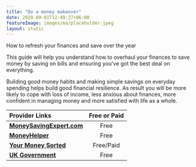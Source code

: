 ```yaml
---
title: "Do a money makeover"
date: 2020-09-01T12:49:27+06:00
featureImage: images/ma/placeholder.jpeg
layout: static
---
```


How to refresh your finances and save over the year

This guide will help you understand how to overhaul your finances to save money by saving on bills and ensuring you've got the best deal on everything.

Building good money habits and making simple savings on everyday spending helps build good financial resilience. As result you will be more likely to cope with loss of income, less anxious about finances, more confident in managing money and more satisfied with life as a whole.

| Provider Links      | Free or Paid  |  
| :-----------          | :--------------:      |  
| [**MoneySavingExpert.com**](https://www.moneysavingexpert.com/family/money-help/) | Free | 
| [**MoneyHelper**](https://www.moneyhelper.org.uk/en/everyday-money/budgeting/how-to-save-money-on-household-bills) | Free | 
| [**Your Money Sorted**](https://www.yourmoneysorted.co.uk/blog/bills-account-simplest-way-budgeting-ever) | Free/Paid | 
| [**UK Government**](https://helpforhouseholds.campaign.gov.uk/) | Free | 
  

<br/><br/>






